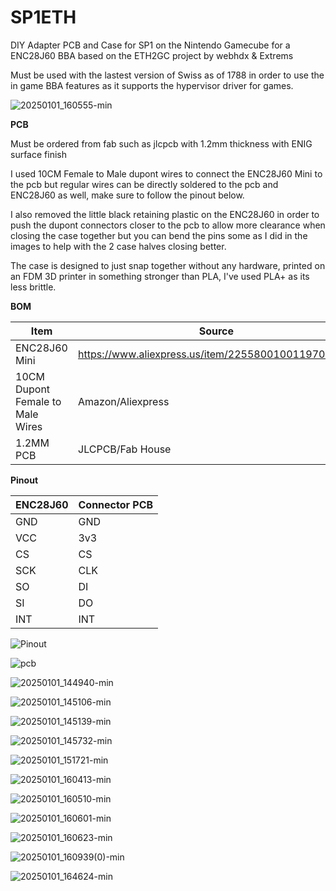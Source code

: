# SP1ETH
DIY Adapter PCB and Case for SP1 on the Nintendo Gamecube for a ENC28J60 BBA based on the ETH2GC project by webhdx & Extrems

Must be used with the lastest version of Swiss as of 1788 in order to use the in game BBA features as it supports the hypervisor driver for games.

![20250101_160555-min](https://github.com/user-attachments/assets/ad51ec07-052a-4f06-beb3-a348cb5744a2)


**PCB**

Must be ordered from fab such as jlcpcb with 1.2mm thickness with ENIG surface finish


I used 10CM Female to Male dupont wires to connect the ENC28J60 Mini to the pcb but regular wires can be directly soldered to the pcb and ENC28J60 as well, make sure to follow the pinout below.

I also removed the little black retaining plastic on the ENC28J60 in order to push the dupont connectors closer to the pcb to allow more clearance when closing the case together but you can bend the pins some as I did in the images to help with the 2 case halves closing better.

The case is designed to just snap together without any hardware, printed on an FDM 3D printer in something stronger than PLA, I've used PLA+ as its less brittle.

**BOM**

| Item | Source |
| --- | --- |
| ENC28J60 Mini | https://www.aliexpress.us/item/2255800100119709.html |
| 10CM Dupont Female to Male Wires | Amazon/Aliexpress |
| 1.2MM PCB | JLCPCB/Fab House |

**Pinout**

| ENC28J60 | Connector PCB |
| --- | --- |
| GND | GND |
| VCC | 3v3 |
| CS | CS |
| SCK | CLK |
| SO | DI |
| SI | DO |
| INT | INT |

![Pinout](https://github.com/user-attachments/assets/888f123f-e1b9-4f99-8cc1-d78d393ff442)

![pcb](https://github.com/user-attachments/assets/eeed6fef-80bc-4758-b355-87f3437c7717)


![20250101_144940-min](https://github.com/user-attachments/assets/bade5464-e983-4122-9b84-47fe855f9afb)

![20250101_145106-min](https://github.com/user-attachments/assets/e177433f-fb8e-4f8d-ab45-0b10693a1797)

![20250101_145139-min](https://github.com/user-attachments/assets/0675542f-4425-421a-b61c-a4837fa8bdd1)

![20250101_145732-min](https://github.com/user-attachments/assets/932a5231-77c0-433b-a60c-6361fea2a9be)

![20250101_151721-min](https://github.com/user-attachments/assets/43bd7c57-95ac-48bf-9e99-cf8c149fbd52)

![20250101_160413-min](https://github.com/user-attachments/assets/2a4909a2-726b-4787-a422-a19dacd460e7)

![20250101_160510-min](https://github.com/user-attachments/assets/32e80608-405a-4285-852a-68d009492315)

![20250101_160601-min](https://github.com/user-attachments/assets/0af12528-8ad6-400a-abbd-f066eff186dd)

![20250101_160623-min](https://github.com/user-attachments/assets/fb4940e0-76b5-4992-b1c5-b1eabc791aad)

![20250101_160939(0)-min](https://github.com/user-attachments/assets/81ff9e7a-e7a7-4c83-845d-8c722685f4c0)

![20250101_164624-min](https://github.com/user-attachments/assets/6144fe8b-a97b-4d00-8265-d2824a8188ae)

